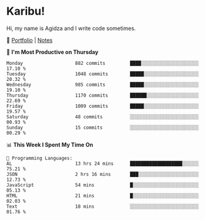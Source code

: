 # Karibu!
Hi, my name is Agidza and I write code sometimes.

🫧 [Portfolio](https://lynnagidza.github.io/) | [Notes](https://medium.com/me/stories/public)

<!--START_SECTION:waka-->
📅 **I'm Most Productive on Thursday** 

```text
Monday                   882 commits         ████░░░░░░░░░░░░░░░░░░░░░   17.10 % 
Tuesday                  1048 commits        █████░░░░░░░░░░░░░░░░░░░░   20.32 % 
Wednesday                985 commits         █████░░░░░░░░░░░░░░░░░░░░   19.10 % 
Thursday                 1170 commits        ██████░░░░░░░░░░░░░░░░░░░   22.69 % 
Friday                   1009 commits        █████░░░░░░░░░░░░░░░░░░░░   19.57 % 
Saturday                 48 commits          ░░░░░░░░░░░░░░░░░░░░░░░░░   00.93 % 
Sunday                   15 commits          ░░░░░░░░░░░░░░░░░░░░░░░░░   00.29 % 
```


📊 **This Week I Spent My Time On** 

```text
💬 Programming Languages: 
AL                       13 hrs 24 mins      ███████████████████░░░░░░   75.21 % 
JSON                     2 hrs 16 mins       ███░░░░░░░░░░░░░░░░░░░░░░   12.73 % 
JavaScript               54 mins             █░░░░░░░░░░░░░░░░░░░░░░░░   05.13 % 
HTML                     21 mins             █░░░░░░░░░░░░░░░░░░░░░░░░   02.03 % 
Text                     18 mins             ░░░░░░░░░░░░░░░░░░░░░░░░░   01.76 % 
```


<!--END_SECTION:waka-->
<!--#### 💟 **Digital Swag**
[![@agidza's Holopin board](https://holopin.me/agidza)](https://holopin.io/@agidza)
